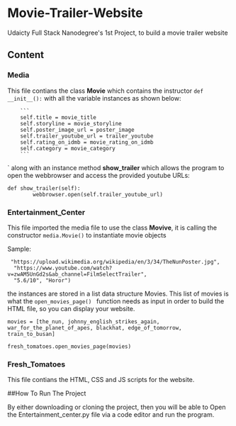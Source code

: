 # Movie-Trailer-Website

Udaicty Full Stack Nanodegree's 1st Project, to build a movie trailer website

## Content

### Media 

This file contians the class **Movie** which contains the instructor `def __init__():` with all the variable instances as shown below:

 		```
		self.title = movie_title
		self.storyline = movie_storyline
		self.poster_image_url = poster_image
		self.trailer_youtube_url = trailer_youtube
		self.rating_on_idmb = movie_rating_on_idmb
		self.category = movie_category
		```
` 
along with an instance method **show_trailer** which allows the program to open the webbrowser and access the provided youtube URLs:

```
def show_trailer(self):
		webbrowser.open(self.trailer_youtube_url)
```

### Entertainment_Center

This file imported the media file to use the class **Movive**, it is calling the constructor `media.Movie()` to instantiate movie objects

Sample:
```the_nun = media.Movie("The Nun (2018)", "A priest with a haunted past.",
 "https://upload.wikimedia.org/wikipedia/en/3/34/TheNunPoster.jpg",
  "https://www.youtube.com/watch?v=zwAM5UnGd2s&ab_channel=FilmSelectTrailer", 
  "5.6/10", "Horor")
  ```
  
 the instances are stored in a list data structure Movies. This list of movies is what the `open_movies_page() ` function needs as input in order to build the HTML file, so you can display your website.
 
`movies = [the_nun, johnny_english_strikes_again, war_for_the_planet_of_apes, blackhat, edge_of_tomorrow, train_to_busan]`

`fresh_tomatoes.open_movies_page(movies)`
  
  ### Fresh_Tomatoes
  
  This file contians the HTML, CSS and JS scripts for the website.
  
  ##How To Run The Project
  
  By either downloading or cloning the project, then you will be able to Open the Entertainment_center.py file via a code editor and run the program.

  
  
